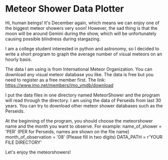 # Meteor Shower Data Plotter 
Hi, human beings! It's December again, which means we can enjoy one of the biggest meteor showers very soon! However, the sad thing is that the moon will be around Gemini during the show, which will be unfortunately causing possible blindness during stargazing.

I am a college student interested in python and astronomy, so I decided to write a short program to graph the average number of visual meteors on an hourly basis.

The data I am using is from International Meteor Organization. You can download any visual meteor database you like.
The data is free but you need to register as a free member first.
The link: https://www.imo.net/members/imo_vmdb/download

I put the data files in one directory named MeteorShower and the program will read through the directory. I am using the data of Perseids from last 30 years. You can try to download other meteor shower databases such as the Perseids.

At the beginning of the program, you should choose the meteorshower name and the month you want to observe.
For example: 
name_of_shower = 'PER'  (PER for Perseids, names are shown on the file name)
month_of_observation = '08' (Please fill in two digits)
DATA_PATH = r'YOUR FILE DIRECTORY'

Let's enjoy the meteorshowers!
